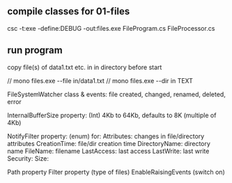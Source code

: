 ## compile classes for 01-files
csc -t:exe -define:DEBUG -out:files.exe FileProgram.cs FileProcessor.cs

## run program
copy file(s) of data1.txt etc. in in directory before start

// mono files.exe --file in/data1.txt
// mono files.exe --dir in TEXT

FileSystemWatcher class & events: file created, changed, renamed, deleted, error

InternalBufferSize property: (Int) 4Kb to 64Kb, defaults to 8K (multiple of 4Kb)

NotifyFilter property: (enum) for:
	Attributes: 	changes in file/directory attributes
	CreationTime: 	file/dir creation time
	DirectoryName: 	directory name
	FileName:	filename
	LastAccess: 	last access
	LastWrite: 	last write
	Security:
	Size:

Path property
Filter property (type of files)
EnableRaisingEvents (switch on)


